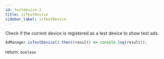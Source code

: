 ```yaml
---
id: testdevice-2
title: isTestDevice
sidebar_label: isTestDevice
---
```


Check if the current device is registered as a test device to show test ads.

```js
AdManager.isTestDevice().then((result) => console.log(result));
```

return: `boolean`